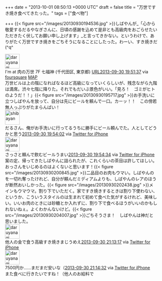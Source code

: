 
+++
date = "2013-10-01 08:50:13 +0000 UTC"
draft = false
title = "万世ですき焼き食べてきたった。"
tags = ["食べ物"]

+++
{{< figure src="/images/20130930194536.jpg"  >}}しばやんが_「心から敬愛するだるやなぎさんに、日頃の感謝を込めて是非とも高級肉をおごらせたいただきたく伏してお願い申し上げます」_と言ってきかない。というわけで、ありがたく万世ですき焼きをごちそうになることにしたった。わーい、すき焼きだ (^q^<div class="twitter-detail twitter-detail-left"><div class="twitter-detail-user"><a class="twitter-user-screen-name" href="http://twitter.com/daruyanagi"><img src="http://a0.twimg.com/profile_images/378800000393919137/3f8f24154e59a5b674e1e6893a34a7e5_normal.png" alt="daruyanagi" height="48" width="48"/></a></div><div class="twitter-detail-tweet">      I&#39;m at 肉の万世 7F 七福神 (千代田区, 東京都) <a class="twitter-tweet-url" href="http://t.co/PGZFmy2SQF" target="_top"><span>URL</span></a><a href="http://twitter.com/daruyanagi/status/384631612568530945" class="twitter-detail-info-permalink"><span class="twitter-detail-info-date">2013-09-30</span> <span class="twitter-detail-info-time">19:51:37</span></a> <span class="twitter-detail-info-source">via <a href="http://foursquare.com" rel="nofollow">foursquare</a></span> <a href="http://d.hatena.ne.jp/mapx?points=x:35.69736749,y:139.77098117,t:384631612568530945" class="twitter-detail-info-map"><span>MAP</span></a></div></div>万世ビルは上の階になればなるほど高級になっていくらしいが、残念ながら九階は満席。渋々七階に降りた。それでもだいぶ景色がいい。「見ろ！　ゴミがヒトのようだ！！」{{< figure src="/images/20130930195717.jpg"  >}}お手洗いに立つしばやんを放って、自分は先にビールを頼んで一口。カーッ！！　この傍若無人っぷりがたまらんばい！　<div class="twitter-detail twitter-detail-left"><div class="twitter-detail-user"><a class="twitter-user-screen-name" href="http://twitter.com/shibayan"><img src="http://a0.twimg.com/profile_images/3617599912/82d00e7c243a3d38677c98a6e4a8491b_normal.jpeg" alt="shibayan" height="48" width="48"/></a></div><div class="twitter-detail-tweet">      だるさん、俺がお手洗いに行ってるうちに勝手にビール頼んでた。人としてどうかと思う<a href="http://twitter.com/shibayan/status/384632222839357440" class="twitter-detail-info-permalink"><span class="twitter-detail-info-date">2013-09-30</span> <span class="twitter-detail-info-time">19:54:02</span></a> <span class="twitter-detail-info-source">via <a href="http://twitter.com/download/iphone" rel="nofollow">Twitter for iPhone</a></span></div></div><div class="twitter-detail twitter-detail-left"><div class="twitter-detail-user"><a class="twitter-user-screen-name" href="http://twitter.com/daruyanagi"><img src="http://a0.twimg.com/profile_images/378800000393919137/3f8f24154e59a5b674e1e6893a34a7e5_normal.png" alt="daruyanagi" height="48" width="48"/></a></div><div class="twitter-detail-tweet">      さっさと頼んで飲むビールうまい<a href="http://twitter.com/daruyanagi/status/384632356675395584" class="twitter-detail-info-permalink"><span class="twitter-detail-info-date">2013-09-30</span> <span class="twitter-detail-info-time">19:54:34</span></a> <span class="twitter-detail-info-source">via <a href="http://twitter.com/download/iphone" rel="nofollow">Twitter for iPhone</a></span></div></div>案の定、帰ってきたしばやんに詰られたが、これくらいの茶目は許してほしい。おっさんをいじめるのはよくないと思います！{{< figure src="/images/20130930200845.jpg"  >}}二品目のお肉もウマい。しばやんのを一切れ奪ったけれど、自分が頼んだミディアムよりも、しばやんのレアのほうが断然おいしかった。{{< figure src="/images/20130930202438.jpg"  >}}メインもウマウマ。割り下でいただく。家ですき焼きするときは割り下使わない、というか、こういうスタイルのは生まれて初めて食べた気がするけれど、美味しい。いいお肉のときには砂糖とか入れずに、割り下で食べるほうがいいのかもしれないねぇ。よくわかんないけど。{{< figure src="/images/20130930204007.jpg"  >}}ごちそうさま！　しばやんは神だと思いました。<div class="twitter-detail twitter-detail-left"><div class="twitter-detail-user"><a class="twitter-user-screen-name" href="http://twitter.com/daruyanagi"><img src="http://a0.twimg.com/profile_images/378800000393919137/3f8f24154e59a5b674e1e6893a34a7e5_normal.png" alt="daruyanagi" height="48" width="48"/></a></div><div class="twitter-detail-tweet">      他人の金で食う高級すき焼きまじうめえ<a href="http://twitter.com/daruyanagi/status/384652167065260032" class="twitter-detail-info-permalink"><span class="twitter-detail-info-date">2013-09-30</span> <span class="twitter-detail-info-time">21:13:17</span></a> <span class="twitter-detail-info-source">via <a href="http://twitter.com/download/iphone" rel="nofollow">Twitter for iPhone</a></span></div></div><div class="twitter-detail twitter-detail-left"><div class="twitter-detail-user"><a class="twitter-user-screen-name" href="http://twitter.com/daruyanagi"><img src="http://a0.twimg.com/profile_images/378800000393919137/3f8f24154e59a5b674e1e6893a34a7e5_normal.png" alt="daruyanagi" height="48" width="48"/></a></div><div class="twitter-detail-tweet">      7500円か……まだまだ安いな（<a href="http://twitter.com/daruyanagi/status/384652479645745152" class="twitter-detail-info-permalink"><span class="twitter-detail-info-date">2013-09-30</span> <span class="twitter-detail-info-time">21:14:32</span></a> <span class="twitter-detail-info-source">via <a href="http://twitter.com/download/iphone" rel="nofollow">Twitter for iPhone</a></span></div></div>また食べに行きたいですね！（他人のお給料で


